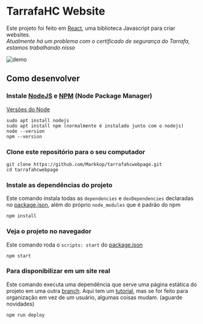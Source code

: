 # TarrafaHC Website

Este projeto foi feito em [React](https://reactjs.org/), uma biblioteca Javascript para criar websites.\
*Atualmente há um problema com o certificado de segurança do Tarrafa, estamos trabalhando nisso*

![demo](https://i.imgur.com/8Wlv2OZ.gif)

## Como desenvolver

### Instale [NodeJS](https://nodejs.org/en/) e [NPM](https://www.npmjs.com/) (Node Package Manager)
[Versões do Node](https://nodejs.org/en/about/releases/)
```
sudo apt install nodejs
sudo apt install npm (normalmente é instalado junto com o nodejs)
node --version
npm --version
```

### Clone este repositório para o seu computador
```
git clone https://github.com/Markkop/tarrafahcwebpage.git
cd tarrafahcwebpage
```

### Instale as dependências do projeto
Este comando instala todas as `dependencies` e `devDependencies` declaradas no [package.json](https://github.com/tarrafahc/tarrafahc.github.io/blob/dev/package.json), além do próprio `node_modules` que é padrão do npm
```
npm install
```

### Veja o projeto no navegador
Este comando roda o `scripts: start` do [package.json](https://github.com/tarrafahc/tarrafahc.github.io/blob/dev/package.json)
```
npm start
```

### Para disponibilizar em um site real
Este comando executa uma dependência que serve uma página estática do projeto em uma outra [branch](https://github.com/tarrafahc/tarrafahc.github.io/tree/gh-pages).
Aqui tem um [tutorial](https://dev.to/yuribenjamin/how-to-deploy-react-app-in-github-pages-2a1f), mas se for feito para organização em vez de um usuário, algumas coisas mudam. (aguarde novidades)
```
npm run deploy
```
